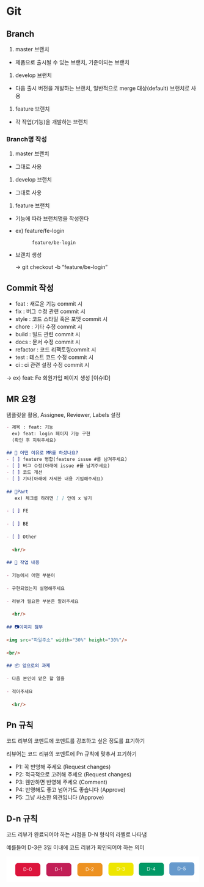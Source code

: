 # Git

## Branch

1. master 브랜치
- 제품으로 출시될 수 있는 브랜치, 기준이되는 브랜치

1. develop 브랜치
- 다음 출시 버전을 개발하는 브랜치, 일반적으로 merge 대상(default) 브랜치로 사용

1. feature 브랜치
- 각 작업(기능)을 개발하는 브랜치

### Branch명 작성

1. master 브랜치
- 그대로 사용

1. develop 브랜치
- 그대로 사용

1. feature 브랜치
- 기능에 따라 브랜치명을 작성한다
- ex) feature/fe-login

            feature/be-login

- 브랜치 생성
    
    → git checkout -b “feature/be-login”
    

## Commit 작성

- feat : 새로운 기능 commit 시
- fix : 버그 수정 관련 commit 시
- style : 코드 스타일 혹은 포맷 commit 시
- chore : 기타 수정 commit 시
- build : 빌드 관련 commit 시
- docs : 문서 수정 commit 시
- refactor : 코드 리팩토링commit 시
- test : 테스트 코드 수정 commit 시
- ci : ci 관련 설정 수정 commit 시

→ ex) feat: Fe 회원가입 페이지 생성 [이슈ID]

## MR 요청

템플릿을 활용, Assignee, Reviewer, Labels 설정

```markdown
- 제목 : feat: 기능
  ex) feat: login 페이지 기능 구현
  (확인 후 지워주세요)

## 📒 어떤 이유로 MR를 하셨나요?
- [ ] feature 병합(feature issue #를 남겨주세요)
- [ ] 버그 수정(아래에 issue #를 남겨주세요)
- [ ] 코드 개선
- [ ] 기타(아래에 자세한 내용 기입해주세요)

## 🧿Part
   ex) 체크를 하려면 [ ] 안에 x 넣기

- [ ] FE 

- [ ] BE

- [ ] Other

  <br/>

## 📄 작업 내용

- 기능에서 어떤 부분이

- 구현되었는지 설명해주세요

- 리뷰가 필요한 부분은 알려주세요

  <br/>

## 📷이미지 첨부

<img src="파일주소" width="30%" height="30%"/>

<br/>

## 📦 앞으로의 과제

- 다음 본인이 맡은 할 일을

- 적어주세요

  <br/>
```

## Pn 규칙

코드 리뷰의 코멘트에 코멘트를 강조하고 싶은 정도를 표기하기

리뷰어는 코드 리뷰의 코멘트에 Pn 규칙에 맞추서 표기하기

- P1: 꼭 반영해 주세요 (Request changes)
- P2: 적극적으로 고려해 주세요 (Request changes)
- P3: 웬만하면 반영해 주세요 (Comment)
- P4: 반영해도 좋고 넘어가도 좋습니다 (Approve)
- P5: 그냥 사소한 의견입니다 (Approve)

## D-n 규칙

코드 리뷰가 완료되어야 하는 시점을 D-N 형식의 라벨로 나타냄

예를들어 D-3은 3일 이내에 코드 리뷰가 확인되어야 하는 의미

![D-n](/D-n.png)
